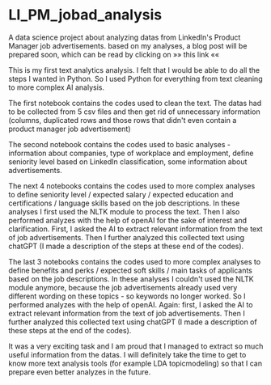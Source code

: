 # LI_PM_jobad_analysis
A data science project about analyzing datas from LinkedIn's Product Manager job advertisements. based on my analyses, a blog post will be prepared soon, which can be read by clicking on »» this link ««

This is my first text analytics analysis. I felt that I would be able to do all the steps I wanted in Python. So I used Python for everything from text cleaning to more complex AI analysis.

The first notebook contains the codes used to clean the text. The datas had to be collected from 5 csv files and then get rid of unnecessary information (columns, duplicated rows and those rows that didn't even contain a product manager job advertisement)

The second notebook contains the codes used to basic analyses - information about companies, type of workplace and employment, define seniority level based on LinkedIn classification, some information about advertisements.

The next 4 notebooks contains the codes used to more complex analyses to define seniority level / expected salary / expected education and certifications / language skills based on the job descriptions. In these analyses I first used the NLTK module to process the text. Then I also performed analyzes with the help of openAI for the sake of interest and clarification. First, I asked the AI ​​to extract relevant information from the text of job advertisements. Then I further analyzed this collected text using chatGPT (I made a description of the steps at these end of the codes).

The last 3 notebooks contains the codes used to more complex analyses to define benefits and perks / expected soft skills / main tasks of applicants based on the job descriptions. In these analyses I couldn't used the NLTK module anymore, because the job advertisements already used very different wording on these topics - so keywords no longer worked. So I performed analyzes with the help of openAI. Again: first, I asked the AI ​​to extract relevant information from the text of job advertisements. Then I further analyzed this collected text using chatGPT  (I made a description of these steps at the end of the codes).

It was a very exciting task and I am proud that I managed to extract so much useful information from the datas. I will definitely take the time to get to know more text analysis tools (for example LDA topicmodeling) so that I can prepare even better analyzes in the future.
